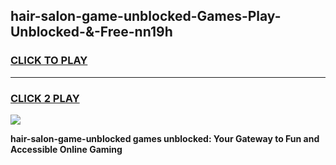 
## hair-salon-game-unblocked-Games-Play-Unblocked-&-Free-nn19h
<h3>
<a href="https://premium76.site?title=hair-salon-game-unblocked&ref=24A">CLICK TO PLAY</a></h3>
<hr>

<h3>
<a href="https://premium76.site?title=hair-salon-game-unblocked&ref=24A">CLICK 2 PLAY</a>
  
</h3>

<a href="https://premium76.site?title=hair-salon-game-unblocked&ref=24A"><img src="https://clearcache.store/games.png"></a>


**hair-salon-game-unblocked games unblocked: Your Gateway to Fun and Accessible Online Gaming**
